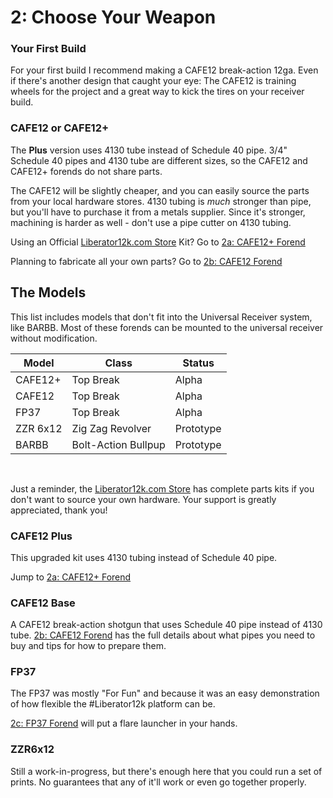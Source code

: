 # 2: Choose Your Weapon

### Your First Build

For your first build I recommend making a CAFE12 break-action 12ga.
Even if there's another design that caught your eye: The CAFE12 is training
wheels for the project and a great way to kick the tires on your receiver build.

### CAFE12 or CAFE12+
The **Plus** version uses 4130 tube instead of Schedule 40 pipe.
3/4" Schedule 40 pipes and 4130 tube are different sizes, so the
CAFE12 and CAFE12+ forends do not share parts.

The CAFE12 will be slightly cheaper, and you can easily source the parts from
your local hardware stores. 4130 tubing is *much* stronger than pipe, but you'll
have to purchase it from a metals supplier. Since it's stronger, machining is
harder as well - don't use a pipe cutter on 4130 tubing.

Using an Official [Liberator12k.com Store](https://liberator12k.com/store/) Kit?
Go to [2a: CAFE12+ Forend](TopBreak_CAFE12+.md)

Planning to fabricate all your own parts?
Go to [2b: CAFE12 Forend](TopBreak_CAFE12.md)

## The Models
This list includes models that don't fit into the Universal Receiver system,
like BARBB.
Most of these forends can be mounted to the universal receiver without
modification.

| Model    | Class               | Status    |
|----------|-------------------- |-----------|
| CAFE12+  | Top Break           | Alpha     |
| CAFE12   | Top Break           | Alpha     |
| FP37     | Top Break           | Alpha     |
| ZZR 6x12 | Zig Zag Revolver    | Prototype |
| BARBB    | Bolt-Action Bullpup | Prototype |
<br/>

Just a reminder, the [Liberator12k.com Store](https://liberator12k.com/store/)
has complete parts kits if you don't want to source your own hardware.
Your support is greatly appreciated, thank you!

### CAFE12 Plus
This upgraded kit uses 4130 tubing instead of Schedule 40 pipe.

Jump to [2a: CAFE12+ Forend](TopBreak_CAFE12+.md)

### CAFE12 Base
A CAFE12 break-action shotgun that uses Schedule 40 pipe instead of 4130 tube.
[2b: CAFE12 Forend](TopBreak_CAFE12.md) has the full details
about what pipes you need to buy and tips for how to prepare them.

### FP37
The FP37 was mostly "For Fun" and because it was an easy demonstration of how
flexible the \#Liberator12k platform can be.

[2c: FP37 Forend](TopBreak_FP37.md) will put a flare launcher
in your hands.

### ZZR6x12
Still a work-in-progress, but there's enough here that you could run a set of
prints. No guarantees that any of it'll work or even go together properly.
